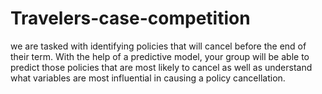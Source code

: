 # Travelers-case-competition
we are tasked with identifying policies that will cancel before the end of their term. With the help of a predictive model, your group will be able to predict those policies that are most likely to cancel as well as understand what variables are most influential in causing a policy cancellation.
